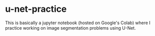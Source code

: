 # u-net-practice
This is basically a jupyter notebook (hosted on Google's Colab) where I practice working on image segmentation problems using U-Net.
